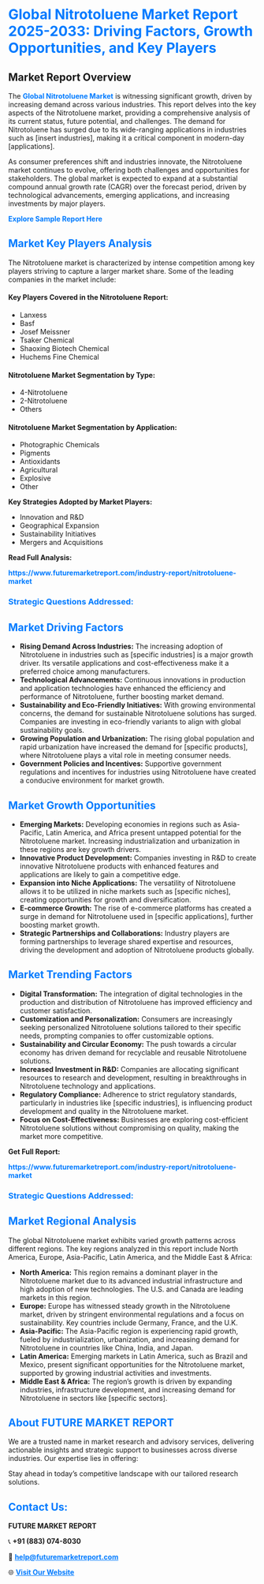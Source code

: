 <h1 style="color: #007BFF;">Global Nitrotoluene Market Report 2025-2033: Driving Factors, Growth Opportunities, and Key Players</h1>

<section id="overview">
<h2>Market Report Overview</h2>
<p>The <a href="https://www.futuremarketreport.com/industry-report/nitrotoluene-market" style="color: #007BFF; text-decoration: none;"><strong>Global Nitrotoluene Market</strong></a> is witnessing significant growth, driven by increasing demand across various industries. This report delves into the key aspects of the Nitrotoluene market, providing a comprehensive analysis of its current status, future potential, and challenges. The demand for Nitrotoluene has surged due to its wide-ranging applications in industries such as [insert industries], making it a critical component in modern-day [applications].</p>
<p>As consumer preferences shift and industries innovate, the Nitrotoluene market continues to evolve, offering both challenges and opportunities for stakeholders. The global market is expected to expand at a substantial compound annual growth rate (CAGR) over the forecast period, driven by technological advancements, emerging applications, and increasing investments by major players.</p>
</section>

<section id="overview">
<p><a href="https://www.futuremarketreport.com/request-sample/reportId=29953" style="color: #007BFF; text-decoration: none;"><strong>Explore Sample Report Here</strong></a></p>
</section>

<section id="key-players">
<h2 style="color: #007BFF;">Market Key Players Analysis</h2>
<p>The Nitrotoluene market is characterized by intense competition among key players striving to capture a larger market share. Some of the leading companies in the market include:</p>
<h4>Key Players Covered in the Nitrotoluene Report:</h4>
<ul><li>Lanxess</li><li>Basf</li><li>Josef Meissner</li><li>Tsaker Chemical</li><li>Shaoxing Biotech Chemical</li><li>Huchems Fine Chemical</li></ul>
<h4>Nitrotoluene Market Segmentation by Type:</h4>
<ul><li>4-Nitrotoluene</li><li>2-Nitrotoluene</li><li>Others</li></ul>

<h4>Nitrotoluene Market Segmentation by Application:</h4>
<ul><li>Photographic Chemicals</li><li>Pigments</li><li>Antioxidants</li><li>Agricultural</li><li>Explosive</li><li>Other</li></ul>
<p><strong>Key Strategies Adopted by Market Players:</strong></p>
<ul>
<li>Innovation and R&D</li>
<li>Geographical Expansion</li>
<li>Sustainability Initiatives</li>
<li>Mergers and Acquisitions</li>
</ul>
</section>

<section>
<p><strong>Read Full Analysis: </strong></p><a href="https://www.futuremarketreport.com/industry-report/nitrotoluene-market" style="color: #007BFF; text-decoration: none;"><strong>https://www.futuremarketreport.com/industry-report/nitrotoluene-market</strong></a>
<h3 style="color: #007BFF;">Strategic Questions Addressed:</h3>
</section>

<section id="driving-factors">
<h2 style="color: #007BFF;">Market Driving Factors</h2>
<ul>
<li><strong>Rising Demand Across Industries:</strong> The increasing adoption of Nitrotoluene in industries such as [specific industries] is a major growth driver. Its versatile applications and cost-effectiveness make it a preferred choice among manufacturers.</li>
<li><strong>Technological Advancements:</strong> Continuous innovations in production and application technologies have enhanced the efficiency and performance of Nitrotoluene, further boosting market demand.</li>
<li><strong>Sustainability and Eco-Friendly Initiatives:</strong> With growing environmental concerns, the demand for sustainable Nitrotoluene solutions has surged. Companies are investing in eco-friendly variants to align with global sustainability goals.</li>
<li><strong>Growing Population and Urbanization:</strong> The rising global population and rapid urbanization have increased the demand for [specific products], where Nitrotoluene plays a vital role in meeting consumer needs.</li>
<li><strong>Government Policies and Incentives:</strong> Supportive government regulations and incentives for industries using Nitrotoluene have created a conducive environment for market growth.</li>
</ul>
</section>

<section id="growth-opportunities">
<h2 style="color: #007BFF;">Market Growth Opportunities</h2>
<ul>
<li><strong>Emerging Markets:</strong> Developing economies in regions such as Asia-Pacific, Latin America, and Africa present untapped potential for the Nitrotoluene market. Increasing industrialization and urbanization in these regions are key growth drivers.</li>
<li><strong>Innovative Product Development:</strong> Companies investing in R&D to create innovative Nitrotoluene products with enhanced features and applications are likely to gain a competitive edge.</li>
<li><strong>Expansion into Niche Applications:</strong> The versatility of Nitrotoluene allows it to be utilized in niche markets such as [specific niches], creating opportunities for growth and diversification.</li>
<li><strong>E-commerce Growth:</strong> The rise of e-commerce platforms has created a surge in demand for Nitrotoluene used in [specific applications], further boosting market growth.</li>
<li><strong>Strategic Partnerships and Collaborations:</strong> Industry players are forming partnerships to leverage shared expertise and resources, driving the development and adoption of Nitrotoluene products globally.</li>
</ul>
</section>

<section id="trending-factors">
<h2 style="color: #007BFF;">Market Trending Factors</h2>
<ul>
<li><strong>Digital Transformation:</strong> The integration of digital technologies in the production and distribution of Nitrotoluene has improved efficiency and customer satisfaction.</li>
<li><strong>Customization and Personalization:</strong> Consumers are increasingly seeking personalized Nitrotoluene solutions tailored to their specific needs, prompting companies to offer customizable options.</li>
<li><strong>Sustainability and Circular Economy:</strong> The push towards a circular economy has driven demand for recyclable and reusable Nitrotoluene solutions.</li>
<li><strong>Increased Investment in R&D:</strong> Companies are allocating significant resources to research and development, resulting in breakthroughs in Nitrotoluene technology and applications.</li>
<li><strong>Regulatory Compliance:</strong> Adherence to strict regulatory standards, particularly in industries like [specific industries], is influencing product development and quality in the Nitrotoluene market.</li>
<li><strong>Focus on Cost-Effectiveness:</strong> Businesses are exploring cost-efficient Nitrotoluene solutions without compromising on quality, making the market more competitive.</li>
</ul>
</section>

<section>
<p><strong>Get Full Report: </strong></p><a href="https://www.futuremarketreport.com/industry-report/nitrotoluene-market" style="color: #007BFF; text-decoration: none;"><strong>https://www.futuremarketreport.com/industry-report/nitrotoluene-market</strong></a>
<h3 style="color: #007BFF;">Strategic Questions Addressed:</h3>
</section>


<section id="regional-analysis">
<h2 style="color: #007BFF;">Market Regional Analysis</h2>
<p>The global Nitrotoluene market exhibits varied growth patterns across different regions. The key regions analyzed in this report include North America, Europe, Asia-Pacific, Latin America, and the Middle East & Africa:</p>
<ul>
<li><strong>North America:</strong> This region remains a dominant player in the Nitrotoluene market due to its advanced industrial infrastructure and high adoption of new technologies. The U.S. and Canada are leading markets in this region.</li>
<li><strong>Europe:</strong> Europe has witnessed steady growth in the Nitrotoluene market, driven by stringent environmental regulations and a focus on sustainability. Key countries include Germany, France, and the U.K.</li>
<li><strong>Asia-Pacific:</strong> The Asia-Pacific region is experiencing rapid growth, fueled by industrialization, urbanization, and increasing demand for Nitrotoluene in countries like China, India, and Japan.</li>
<li><strong>Latin America:</strong> Emerging markets in Latin America, such as Brazil and Mexico, present significant opportunities for the Nitrotoluene market, supported by growing industrial activities and investments.</li>
<li><strong>Middle East & Africa:</strong> The region’s growth is driven by expanding industries, infrastructure development, and increasing demand for Nitrotoluene in sectors like [specific sectors].</li>
</ul>
</section>

<footer>
<h2 style="color: #007BFF;">About FUTURE MARKET REPORT</h2>
<p>We are a trusted name in market research and advisory services, delivering actionable insights and strategic support to businesses across diverse industries. Our expertise lies in offering:</p>

<p>Stay ahead in today’s competitive landscape with our tailored research solutions.</p>

<h2 style="color: #007BFF;">Contact Us:</h2>
<p><strong>FUTURE MARKET REPORT</strong></p>
<p>📞 <strong>+91 (883) 074-8030</strong></p>
<p>📧 <strong><a href="mailto:help@futuremarketreport.com" style="color: #007BFF;">help@futuremarketreport.com</a></strong></p>
<p>🌐 <strong><a href="https://www.futuremarketreport.com/" style="color: #007BFF;">Visit Our Website</a></strong></p>
</footer>